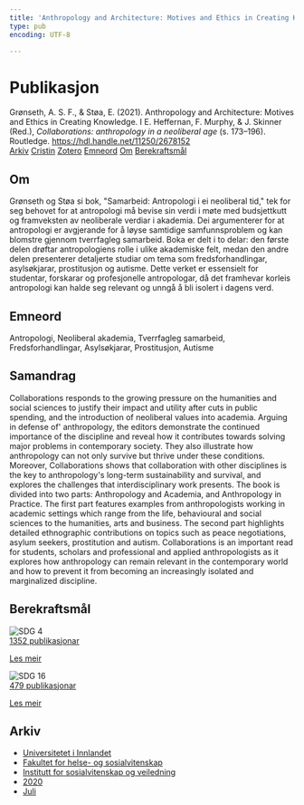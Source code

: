 ```yaml
---
title: 'Anthropology and Architecture: Motives and Ethics in Creating Knowledge'
type: pub
encoding: UTF-8

---
```

<h1>Publikasjon</h1>
<article id="csl-bib-container-LWU4KM6Z" class="csl-bib-container">
  <div class="csl-bib-body"> <div class="csl-entry">Grønseth, A. S. F., &#38; Støa, E. (2021). Anthropology and Architecture: Motives and Ethics in Creating Knowledge. I E. Heffernan, F. Murphy, &#38; J. Skinner (Red.), <i>Collaborations: anthropology in a neoliberal age</i> (s. 173–196). Routledge. <a href="https://hdl.handle.net/11250/2678152">https://hdl.handle.net/11250/2678152</a></div> </div>
  <div class="csl-bib-buttons">
    <a href="#taxonomy-article-LWU4KM6Z" alt="archive" class="csl-bib-button">Arkiv</a>
    <a href="https://app.cristin.no/results/show.jsf?id=1819517" alt="Cristin" class="csl-bib-button">Cristin</a>
    <a href="http://zotero.org/groups/5881554/items/LWU4KM6Z" alt="Zotero" class="csl-bib-button">Zotero</a>
    <a href="#keywords-article-LWU4KM6Z" alt="keywords" class="csl-bib-button">Emneord</a>
    <a href="#about-article-LWU4KM6Z" alt="about_pub" class="csl-bib-button">Om</a>
    <a href="#sdg-article-LWU4KM6Z" alt="sdg" class="csl-bib-button">Berekraftsmål</a>
  </div>
  <div id="csl-bib-meta-container-LWU4KM6Z"></div>
</article>
<div id="csl-bib-meta-LWU4KM6Z" class="csl-bib-meta">
  <article id="about-article-LWU4KM6Z" class="about_pub-article">
    <h1>Om</h1>
    Grønseth og Støa si bok, "Samarbeid: Antropologi i ei neoliberal tid," tek for seg behovet for at antropologi må bevise sin verdi i møte med budsjettkutt og framveksten av neoliberale verdiar i akademia. Dei argumenterer for at antropologi er avgjerande for å løyse samtidige samfunnsproblem og kan blomstre gjennom tverrfagleg samarbeid. Boka er delt i to delar: den første delen drøftar antropologiens rolle i ulike akademiske felt, medan den andre delen presenterer detaljerte studiar om tema som fredsforhandlingar, asylsøkjarar, prostitusjon og autisme. Dette verket er essensielt for studentar, forskarar og profesjonelle antropologar, då det framhevar korleis antropologi kan halde seg relevant og unngå å bli isolert i dagens verd.
  </article>
  <article id="keywords-article-LWU4KM6Z" class="keywords-article">
    <h1>Emneord</h1>
    Antropologi, Neoliberal akademia, Tverrfagleg samarbeid, Fredsforhandlingar, Asylsøkjarar, Prostitusjon, Autisme
  </article>
  <article id="abstract-article-LWU4KM6Z" class="abstract-article">
    <h1>Samandrag</h1>
    Collaborations responds to the growing pressure on the humanities and social sciences to justify their impact and utility after cuts in public spending, and the introduction of neoliberal values into academia. Arguing in defense of' anthropology, the editors demonstrate the continued importance of the discipline and reveal how it contributes towards solving major problems in contemporary society. They also illustrate how anthropology can not only survive but thrive under these conditions. Moreover, Collaborations shows that collaboration with other disciplines is the key to anthropology's long-term sustainability and survival, and explores the challenges that interdisciplinary work presents. The book is divided into two parts: Anthropology and Academia, and Anthropology in Practice. The first part features examples from anthropologists working in academic settings which range from the life, behavioural and social sciences to the humanities, arts and business. The second part highlights detailed ethnographic contributions on topics such as peace negotiations, asylum seekers, prostitution and autism. Collaborations is an important read for students, scholars and professional and applied anthropologists as it explores how anthropology can remain relevant in the contemporary world and how to prevent it from becoming an increasingly isolated and marginalized discipline.
  </article>
  <article id="sdg-article-LWU4KM6Z" class="sdg-article">
    <h1>Berekraftsmål</h1>
    <div class="sdg-container"><div id="sdg4" class="sdg">
        <img src="{{< params subfolder >}}images/sdg/sdg04_nn.png" class="image" alt="SDG 4">
        <div class="sdg-overlay">
          <a href="/nn/archive/?key=?sdg=4#archive" class="sdg-publication-count"><span>1352</span> publikasjonar</a>
          <p><a href="https://fn.no/om-fn/fns-baerekraftsmaal/god-utdanning?lang=nno-NO" class="sdg-read-more">Les meir</a></p>
        </div>
      </div> <div id="sdg16" class="sdg">
        <img src="{{< params subfolder >}}images/sdg/sdg16_nn.png" class="image" alt="SDG 16">
        <div class="sdg-overlay">
          <a href="/nn/archive/?key=?sdg=16#archive" class="sdg-publication-count"><span>479</span> publikasjonar</a>
          <p><a href="https://fn.no/om-fn/fns-baerekraftsmaal/fred-rettferdighet-og-velfungerende-institusjoner?lang=nno-NO" class="sdg-read-more">Les meir</a></p>
        </div>
      </div></div>
  </article>
  <article id="taxonomy-article-LWU4KM6Z" class="taxonomy-article">
    <h1>Arkiv</h1>
    <ul>
      <li>
        <a href="/nn/archive/?key=3DCRN523">Universitetet i Innlandet</a>
      </li>
      <li>
        <a href="/nn/archive/?key=IDKFS3MX">Fakultet for helse- og sosialvitenskap</a>
      </li>
      <li>
        <a href="/nn/archive/?key=CU4VFGCV">Institutt for sosialvitenskap og veiledning</a>
      </li>
      <li>
        <a href="/nn/archive/?key=FLJPCLYW">2020</a>
      </li>
      <li>
        <a href="/nn/archive/?key=Y3ITZK56">Juli</a>
      </li>
    </ul>
  </article>
</div>

